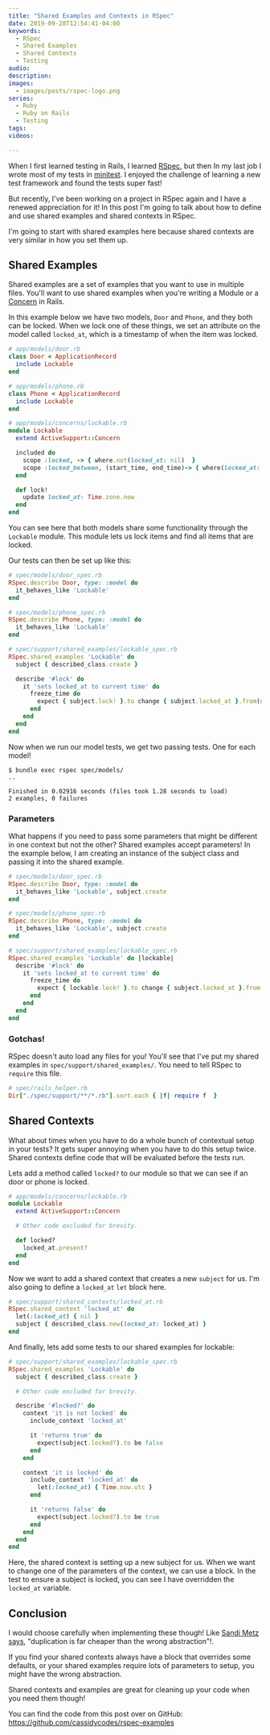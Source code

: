 ```yaml
---
title: "Shared Examples and Contexts in RSpec"
date: 2019-09-28T12:54:41-04:00
keywords:
  - RSpec
  - Shared Examples
  - Shared Contexts
  - Testing
audio:
description:
images:
  - images/posts/rspec-logo.png
series:
  - Ruby
  - Ruby on Rails
  - Testing
tags:
videos:

---
```


When I first learned testing in Rails, I learned [RSpec](http://rspec.info/), but then In my last job I wrote most of my tests in [minitest](https://github.com/seattlerb/minitest). I enjoyed the challenge of learning a new test framework and found the tests super fast!

But recently, I've been working on a project in RSpec again and I have a renewed appreciation for it! In this post I'm going to talk about how to define and use shared examples and shared contexts in RSpec.

I'm going to start with shared examples here because shared contexts are very similar in how you set them up.

## Shared Examples

Shared examples are a set of examples that you want to use in multiple files. You'll want to use shared examples when you're writing a Module or a [Concern](https://api.rubyonrails.org/classes/ActiveSupport/Concern.html) in Rails.

In this example below we have two models, `Door` and `Phone`, and they both can be locked. When we lock one of these things, we set an attribute on the model called `locked_at`, which is a timestamp of when the item was locked.

```ruby
# app/models/door.rb
class Door < ApplicationRecord
  include Lockable
end

# app/models/phone.rb
class Phone < ApplicationRecord
  include Lockable
end

# app/models/concerns/lockable.rb
module Lockable
  extend ActiveSupport::Concern

  included do
    scope :locked, -> { where.not(locked_at: nil)  }
    scope :locked_between, (start_time, end_time)-> { where(locked_at: start_time..end_time)  }
  end

  def lock!
    update locked_at: Time.zone.now
  end
end
```

You can see here that both models share some functionality through the `Lockable` module. This module lets us lock items and find all items that are locked.

Our tests can then be set up like this:

```ruby
# spec/models/door_spec.rb
RSpec.describe Door, type: :model do
  it_behaves_like 'Lockable'
end

# spec/models/phone_spec.rb
RSpec.describe Phone, type: :model do
  it_behaves_like 'Lockable'
end

# spec/support/shared_examples/lockable_spec.rb
RSpec.shared_examples 'Lockable' do
  subject { described_class.create }

  describe '#lock' do
    it 'sets locked_at to current time' do
      freeze_time do
        expect { subject.lock! }.to change { subject.locked_at }.from(nil).to(Time.now.utc)
      end
    end
  end
end
```

Now when we run our model tests, we get two passing tests. One for each model!

```
$ bundle exec rspec spec/models/
..

Finished in 0.02916 seconds (files took 1.28 seconds to load)
2 examples, 0 failures
```

### Parameters

What happens if you need to pass some parameters that might be different in one context but not the other? Shared examples accept parameters! In the example below, I am creating an instance of the subject class and passing it into the shared example.

```ruby
# spec/models/door_spec.rb
RSpec.describe Door, type: :model do
  it_behaves_like 'Lockable', subject.create
end

# spec/models/phone_spec.rb
RSpec.describe Phone, type: :model do
  it_behaves_like 'Lockable', subject.create
end

# spec/support/shared_examples/lockable_spec.rb
RSpec.shared_examples 'Lockable' do |lockable|
  describe '#lock' do
    it 'sets locked_at to current time' do
      freeze_time do
        expect { lockable.lock! }.to change { subject.locked_at }.from(nil).to(Time.now.utc)
      end
    end
  end
end
```

### Gotchas!

RSpec doesn't auto load any files for you! You'll see that I've put my shared examples in `spec/support/shared_examples/`. You need to tell RSpec to `require` this file.

```ruby
# spec/rails_helper.rb
Dir["./spec/support/**/*.rb"].sort.each { |f| require f  }
```

## Shared Contexts

What about times when you have to do a whole bunch of contextual setup in your tests? It gets super annoying when you have to do this setup twice. Shared contexts define code that will be evaluated before the tests run.

Lets add a method called `locked?` to our module so that we can see if an door or phone is locked.

```ruby
# app/models/concerns/lockable.rb
module Lockable
  extend ActiveSupport::Concern

  # Other code excluded for brevity.

  def locked?
    locked_at.present?
  end
end
```

Now we want to add a shared context that creates a new `subject` for us. I'm also going to define a `locked_at` `let` block here.

```ruby
# spec/support/shared_contexts/locked_at.rb
RSpec.shared_context 'locked_at' do
  let(:locked_at) { nil }
  subject { described_class.new(locked_at: locked_at) }
end
```

And finally, lets add some tests to our shared examples for lockable:

```ruby
# spec/support/shared_examples/lockable_spec.rb
RSpec.shared_examples 'Lockable' do
  subject { described_class.create }

  # Other code excluded for brevity.

  describe '#locked?' do
    context 'it is not locked' do
      include_context 'locked_at'

      it 'returns true' do
        expect(subject.locked?).to be false
      end
    end

    context 'it is locked' do
      include_context 'locked_at' do
        let(:locked_at) { Time.now.utc }
      end

      it 'returns false' do
        expect(subject.locked?).to be true
      end
    end
  end
end
```

Here, the shared context is setting up a new subject for us. When we want to change one of the parameters of the context, we can use a block. In the test to ensure a subject is locked, you can see I have overridden the `locked_at` variable.

## Conclusion

I would choose carefully when implementing these though! Like [Sandi Metz says](https://www.sandimetz.com/blog/2016/1/20/the-wrong-abstraction), "duplication is far cheaper than the wrong abstraction"!.

If you find your shared contexts always have a block that overrides some defaults, or your shared examples require lots of parameters to setup, you might have the wrong abstraction.

Shared contexts and examples are great for cleaning up your code when you need them though!

You can find the code from this post over on GitHub: https://github.com/cassidycodes/rspec-examples

